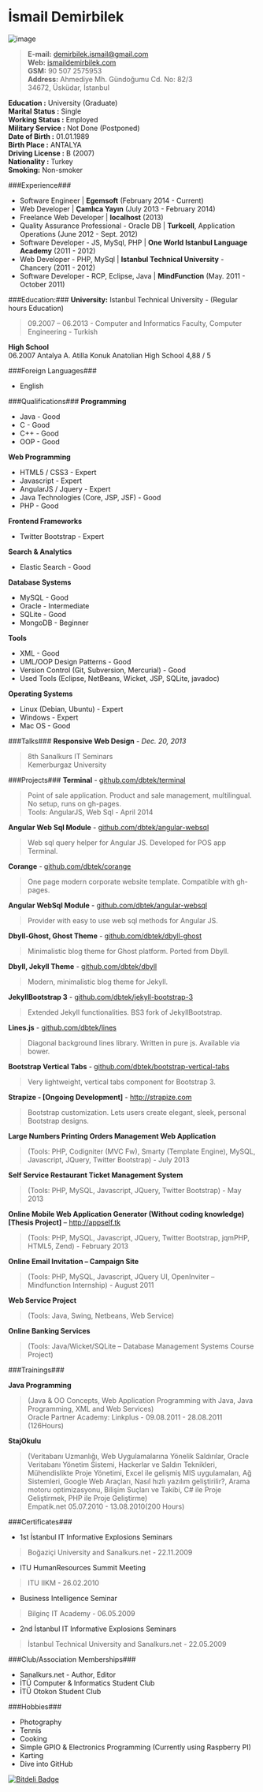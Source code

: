 İsmail Demirbilek
==============
![image](../../blob/master/image.jpg?raw=true)  

>**E-mail:**  demirbilek.ismail@gmail.com  	
>**Web:**     [ismaildemirbilek.com](http://ismaildemirbilek.com)  
>**GSM:**     90 507 2575953  
>**Address:** Ahmediye Mh. Gündoğumu Cd. No: 82/3  
34672, Üsküdar, İstanbul
		 
**Education :**         University (Graduate)  
**Marital Status :**	  Single  
**Working Status :**	  Employed  
**Military Service :**	Not Done (Postponed)  
**Date of Birth :**     01.01.1989  
**Birth Place :**	      ANTALYA  
**Driving License :**	  B (2007)  
**Nationality :**	      Turkey  
**Smoking:**		        Non-smoker  

###Experience###
- Software Engineer | **Egemsoft** (February 2014 - Current)
- Web Developer | **Çamlıca Yayın** (July 2013 - February 2014)
- Freelance Web Developer | **localhost** (2013)
- Quality Assurance Professional - Oracle DB | **Turkcell**, Application Operations (June 2012 - Sept. 2012)
- Software Developer - JS, MySql, PHP | **One World Istanbul Language Academy** (2011 - 2012)
- Web Developer - PHP, MySql | **Istanbul Technical University** - Chancery (2011 - 2012)
- Software Developer - RCP, Eclipse, Java | **MindFunction** (May. 2011 - October 2011)

###Education:###
**University:**		Istanbul Technical University - (Regular hours Education)  
>09.2007 – 06.2013 - Computer and Informatics Faculty, Computer Engineering - Turkish  
  
**High School**  
06.2007		Antalya A. Atilla Konuk Anatolian High School 4,88 / 5  
  
###Foreign Languages###
- English  

###Qualifications###
**Programming**  
* Java - Good  
* C - Good  
* C++ - Good  
* OOP - Good  

**Web Programming**  
* HTML5 / CSS3 - Expert
* Javascript - Expert
* AngularJS / Jquery - Expert
* Java Technologies (Core, JSP, JSF) - Good
* PHP - Good

**Frontend Frameworks**  
* Twitter Bootstrap - Expert
  
**Search & Analytics**
* Elastic Search - Good

**Database Systems**  
* MySQL - Good
* Oracle - Intermediate
* SQLite - Good
* MongoDB - Beginner

**Tools** 
* XML - Good
* UML/OOP Design Patterns - Good
* Version Control (Git, Subversion, Mercurial) - Good
* Used Tools (Eclipse, NetBeans, Wicket, JSP, SQLite, javadoc)

**Operating Systems**
* Linux (Debian, Ubuntu) - Expert
* Windows - Expert
* Mac OS - Good

###Talks###
**Responsive Web Design** - *Dec. 20, 2013*   
>8th Sanalkurs IT Seminars  
>Kemerburgaz University

###Projects###
**Terminal** - [github.com/dbtek/terminal](http://github.com/dbtek/terminal)  
>Point of sale application. Product and sale management, multilingual. No setup, runs on gh-pages.  
>Tools: AngularJS, Web Sql - April 2014

**Angular Web Sql Module** - [github.com/dbtek/angular-websql](http://github.com/dbtek/angular-websql)  
>Web sql query helper for Angular JS. Developed for POS app Terminal.  

**Corange** - [github.com/dbtek/corange](http://github.com/dbtek/corange)
>One page modern corporate website template. Compatible with gh-pages.

**Angular WebSql Module** - [github.com/dbtek/angular-websql](http://github.com/dbtek/angular-websql)  
>Provider with easy to use web sql methods for Angular JS.

**Dbyll-Ghost, Ghost Theme** - [github.com/dbtek/dbyll-ghost](http://github.com/dbtek/dbyll-ghost)  
>Minimalistic blog theme for Ghost platform. Ported from Dbyll.

**Dbyll, Jekyll Theme** - [github.com/dbtek/dbyll](http://github.com/dbtek/dbyll)  
>Modern, minimalistic blog theme for Jekyll.  

**JekyllBootstrap 3** - [github.com/dbtek/jekyll-bootstrap-3](http://github.com/dbtek/jekyll-bootstrap-3)  
>Extended Jekyll functionalities. BS3 fork of JekyllBootstrap.  

**Lines.js** - [github.com/dbtek/lines](http://github.com/dbtek/lines)  
>Diagonal background lines library. Written in pure js. Available via bower.  

**Bootstrap Vertical Tabs** - [github.com/dbtek/bootstrap-vertical-tabs](http://github.com/dbtek/bootstrap-vertical-tabs)  
>Very lightweight, vertical tabs component for Bootstrap 3.  

**Strapize - [Ongoing Development]** - http://strapize.com
>Bootstrap customization. Lets users create elegant, sleek, personal Bootstrap designs.

**Large Numbers Printing Orders Management Web Application**
>(Tools: PHP, Codigniter (MVC Fw),  Smarty (Template Engine), MySQL, Javascript, JQuery, Twitter Bootstrap) - July 2013

**Self Service Restaurant Ticket Management System**
>(Tools: PHP, MySQL, Javascript, JQuery, Twitter Bootstrap) - May 2013  

**Online Mobile Web Application Generator (Without coding knowledge) [Thesis Project]** – http://appself.tk
>(Tools: PHP, MySQL, Javascript, JQuery, Twitter Bootstrap, jqmPHP, HTML5, Zend) - February 2013  

**Online Email Invitation – Campaign Site**
>(Tools: PHP, MySQL, Javascript, JQuery UI, OpenInviter – Mindfunction Internship) - August 2011  

**Web Service Project**
>(Tools: Java, Swing, Netbeans, Web Service)  

**Online Banking Services**
>(Tools: Java/Wicket/SQLite – Database Management Systems Course Project)  

###Trainings###

**Java Programming**
>(Java & OO Concepts, Web Application Programming with Java, Java Programming, XML and Web Services)  
>Oracle Partner Academy: Linkplus - 09.08.2011 - 28.08.2011 (126Hours)

**StajOkulu**
>(Veritabanı Uzmanlığı, Web Uygulamalarına Yönelik Saldırılar, Oracle Veritabanı Yönetim Sistemi, Hackerlar ve Saldırı Teknikleri, Mühendislikte Proje Yönetimi, Excel ile gelişmiş MIS uygulamaları, Ağ Sistemleri, Google Web Araçları, Nasıl hızlı yazılım geliştirilir?, Arama motoru optimizasyonu, Bilişim Suçları ve Takibi, C# ile Proje Geliştirmek, PHP ile Proje Geliştirme)  
>Empatik.net 05.07.2010 - 13.08.2010(200 Hours)

###Certificates###

* 1st İstanbul IT Informative Explosions Seminars
> Boğaziçi University and Sanalkurs.net - 22.11.2009  

* ITU HumanResources Summit Meeting
> ITU IIKM - 26.02.2010  

* Business Intelligence Seminar
> Bilginç IT Academy - 06.05.2009  

* 2nd İstanbul IT Informative Explosions Seminars
> İstanbul Technical University and Sanalkurs.net - 22.05.2009  

###Club/Association Memberships###

* Sanalkurs.net - Author, Editor
* İTÜ Computer & Informatics Student Club
* İTÜ Otokon Student Club

###Hobbies###

* Photography
* Tennis
* Cooking
* Simple GPIO & Electronics Programming (Currently using Raspberry PI)
* Karting
* Dive into GitHub


[![Bitdeli Badge](https://d2weczhvl823v0.cloudfront.net/dbtek/resume/trend.png)](https://bitdeli.com/free "Bitdeli Badge")

